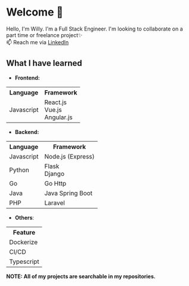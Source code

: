 # Welcome 👋 
Hello, I'm Willy. I'm a Full Stack Engineer. I'm looking to collaborate on a part time or freelance project✨
<br>
📫 Reach me via <a href="https://www.linkedin.com/in/willywilsen/">LinkedIn</a>

## What I have learned
- <strong>Frontend:</strong>
<table>
  <tr>
    <th>Language</th>
    <th>Framework</th>
  </tr>
  <tr>
    <td>Javascript</td>
    <td>React.js
      <br>Vue.js
      <br>Angular.js</td>
  </tr>
</table>

- <strong>Backend:</strong> 
<table>
  <tr>
    <th>Language</th>
    <th>Framework</th>
  </tr>
  <tr>
    <td>Javascript</td>
    <td>Node.js (Express)</td>
  </tr>
  <tr>
    <td>Python</td>
    <td>Flask
      <br>Django</td>
  </tr>
  <tr>
    <td>Go</td>
    <td>Go Http</td>
  </tr>
  <tr>
    <td>Java</td>
    <td>Java Spring Boot</td>
  </tr>
  <tr>
    <td>PHP</td>
    <td>Laravel</td>
  </tr>
</table>

- <strong>Others</strong>:
<table>
  <tr>
    <th>Feature</th>
  </tr>
  <tr>
    <td>Dockerize</td>
  </tr>
  <tr>
    <td>CI/CD</td>
  </tr>
  <tr>
    <td>Typescript</td>
  </tr>
</table>

<strong>NOTE: All of my projects are searchable in my repositories.</strong>

<!---
TubesForLyfe/TubesForLyfe is a ✨ special ✨ repository because its `README.md` (this file) appears on your GitHub profile.
You can click the Preview link to take a look at your changes.
--->
